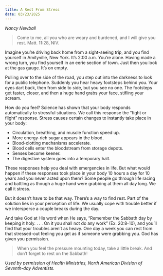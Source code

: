 ```yaml
---
title: A Rest From Stress
date: 03/23/2025
---
```


_Nancy Newball_

> <p></p>
> Come to me, all you who are weary and burdened, and I will give you rest. Matt. 11:28, NIV.

Imagine you’re driving back home from a sight-seeing trip, and you find yourself in Amityville, New York. It’s 2:00 a.m. You’re alone. Having made a wrong turn, you find yourself in an eerie section of town. Just then you look at the gas gauge. It’s on empty.

Pulling over to the side of the road, you step out into the darkness to look for a public telephone. Suddenly you hear heavy footsteps behind you. Your eyes dart back, then from side to side, but you see no one. The footsteps get faster, closer, and then a huge hand grabs your face, stifling your scream.

How do you feel? Science has shown that your body responds automatically to stressful situations. We call this response the “fight or flight” response. Stress causes certain changes to instantly take place in your body:

- Circulation, breathing, and muscle function speed up.
- More energy-rich sugar appears in the blood.
- Blood-clotting mechanisms accelerate.
- Blood cells enter the bloodstream from storage depots.
- Senses become keener.
- The digestive system goes into a temporary halt.

These responses help you deal with emergencies in life. But what would happen if these responses took place in your body 10 hours a day for 10 years and you never acted upon them? Some people go through life racing and battling as though a huge hand were grabbing at them all day long. We call it stress.

But it doesn’t have to be that way. There’s a way to find rest. Part of the solution lies in your perception of life. We usually cope with trouble better if we intersperse a couple breaks during the day.

And take God at His word when He says, “Remember the Sabbath day by keeping it holy. . . . On it you shall not do any work” (Ex. 20:8-10), and you’ll find that your troubles aren’t as heavy. One day a week you can rest from that stressed-out feeling you get as if someone were grabbing you. God has given you permission.

> <callout></callout>
> When you feel the pressure mounting today, take a little break. And don’t forget to rest on the Sabbath!

_Used by permission of Health Ministries, North American Division of Seventh-day Adventists._